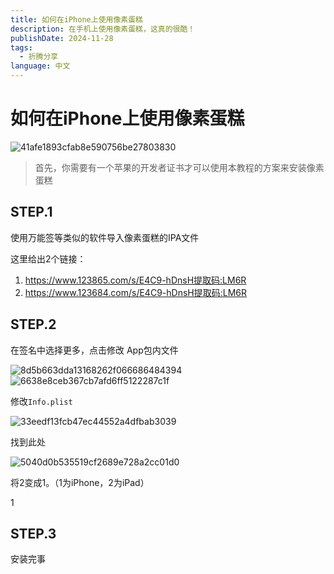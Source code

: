 ```yaml
---
title: 如何在iPhone上使用像素蛋糕
description: 在手机上使用像素蛋糕，这真的很酷！
publishDate: 2024-11-28
tags:
  - 折腾分享
language: 中文
---
```

# 如何在iPhone上使用像素蛋糕

![41afe1893cfab8e590756be27803830](https://pic.en.icu/i/2024/11/28/kd71qx.webp)

> 首先，你需要有一个苹果的开发者证书才可以使用本教程的方案来安装像素蛋糕

## STEP.1

使用万能签等类似的软件导入像素蛋糕的IPA文件

这里给出2个链接：

1. https://www.123865.com/s/E4C9-hDnsH提取码:LM6R
1. https://www.123684.com/s/E4C9-hDnsH提取码:LM6R

## STEP.2

在签名中选择更多，点击修改 App包内文件

![8d5b663dda13168262f066686484394](https://pic.en.icu/i/2024/11/28/khcj4u.webp)
![6638e8ceb367cb7afd6ff5122287c1f](https://pic.en.icu/i/2024/11/28/khcmsz.webp)

修改`Info.plist`

![33eedf13fcb47ec44552a4dfbab3039](https://pic.en.icu/i/2024/11/28/kg04nq.webp)

找到此处

![5040d0b535519cf2689e728a2cc01d0](https://pic.en.icu/i/2024/11/28/khy7qd.webp)

将2变成1。（1为iPhone，2为iPad）

<integer>1</integer>

## STEP.3

安装完事
